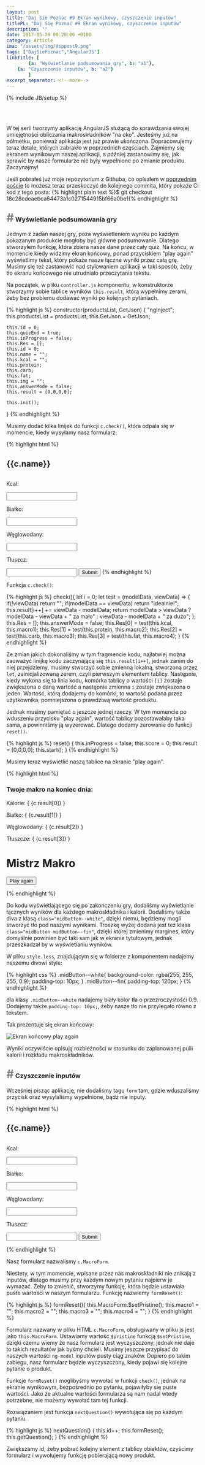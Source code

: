 ```yaml
---
layout: post
title: "Daj Sie Poznac #9 Ekran wynikowy, czyszczenie inputow"
titlePL: "Daj Się Poznać #9 Ekran wynikowy, czyszczenie inputów"
description: ""
date: 2017-05-29 00:20:00 +0100
category: Article
ima: "/assets/img/dsppost9.png"
tags: ["DajSiePoznac","AngularJS"]
linkTitle: [ 
		{a: "Wyświetlanie podsumowania gry", b: "a1"},
    {a: "Czyszczenie inputów", b: "a2"}
		]
excerpt_separator: <!--more-->
---
```

{% include JB/setup %}
<!-- {% highlight js %} 
{% endhighlight %} -->
<center>	
<img src="{{ site.baseurl }}/assets/img/DSP.png" alt="" style="display: inline-block; padding-right: 20px;">
<img src="{{ site.baseurl }}/assets/img/angular.png" alt="" style="display: inline-block;">
</center><br>
<p>W tej serii tworzymy aplikację AngularJS służącą do sprawdzania swojej umiejętności obliczania makroskładników "na oko". Jesteśmy już na półmetku, ponieważ aplikacja jest już prawie ukończona. Dopracowujemy teraz detale, których zabrakło w poprzednich częściach. Zajmiemy się ekranem wynikowym naszej aplikacji, a później zastanowimy się, jak sprawić by nasze formularze nie były wypełnione po zmianie produktu. Zaczynajmy!</p><!--more-->

<x>Jeśli pobrałeś już moje repozytorium z Githuba, co opisałem w <a href="http://www.idaszak.com/article/2017/03/23/daj-sie-poznac-2-projekt-konkursowy-mistrzmakro">poprzednim poście</a> to możesz teraz przeskoczyć do kolejnego commita, który pokaże Ci kod z tego posta:</x>
{% highlight plain text %}$ git checkout 18c28cdeaebca64473a1c0271544915bf66a0be1{% endhighlight %}

<h3 id="a1"><span style="color:gray; font-size: 30px;">#</span> Wyświetlanie podsumowania gry</h3>
<p>Jednym z zadań naszej gry, poza wyświetleniem wyniku po każdym pokazanym produkcie mogłoby być główne podsumowanie. Dlatego stworzyłem funkcję, która zbiera nasze dane przez cały quiz. Na końcu, w momencie kiedy widzimy ekran końcowy, ponad przyciskiem "play again" wyświetlimy tekst, który pokaże nasze łączne wyniki przez całą grę. Musimy się też zastanowić nad stylowaniem aplikacji w taki sposób, żeby tło ekranu końcowego nie utrudniało przeczytania tekstu.</p>

<p>Na początek, w pliku <code>controller.js</code> komponentu, w konstruktorze stworzymy sobie tablice wyników <code>this.result</code>, którą wypełnimy zerami, żeby bez problemu dodawać wyniki po kolejnych pytaniach. </p>
{% highlight js %} 
constructor(productsList, GetJson) {
    "ngInject";
    this.productsList = productsList;
    this.GetJson = GetJson;

    this.id = 0;
    this.quizEnd = true;
    this.inProgress = false;
    this.Res = [];
    this.id = 0;
    this.name = "";
    this.kcal = "";
    this.protein;
    this.carb;
    this.fat;
    this.img = "";
    this.answerMode = false;
    this.result = [0,0,0,0];

    this.init();
  }
{% endhighlight %} 
<p>Musimy dodać kilka linijek do funkcji <code>c.check()</code>, która odpala się w momencie, kiedy wysyłamy nasz formularz:</p>
{% highlight html %} 
<h2>{{c.name}}</h2>
<img ng-src="/assets/{{c.img}}">
<p>Kcal:</p><input type="number" ng-model="c.macro1">
<p>Białko:</p><input type="number" ng-model="c.macro2">
<p>Węglowodany:</p><input type="number" ng-model="c.macro3">
<p>Tłuszcz:</p><input type="number" ng-model="c.macro4">
<button class="nextBtn" ng-click="isFlipped=!isFlipped; c.check();" ng-show="c.answerMode">Submit</button>
{% endhighlight %}
<p>Funkcja <code>c.check()</code>:</p>
{% highlight js %} 
check(){
  let i = 0;
  let test = (modelData, viewData) => {
    if(!viewData) return "";
    if(modelData == viewData) return "idealnie!";
    this.result[i++] += viewData - modelData;
    return modelData > viewData ? modelData - viewData + " za mało" : viewData - modelData + " za dużo";
  };
  this.Res = [];
  this.answerMode = false;
  this.Res[0] = test(this.kcal, this.macro1);
  this.Res[1] = test(this.protein, this.macro2);
  this.Res[2] = test(this.carb, this.macro3);
  this.Res[3] = test(this.fat, this.macro4);
}
{% endhighlight %} 
<p>Ze zmian jakich dokonaliśmy w tym fragmencie kodu, najłatwiej można zauważyć linijkę kodu zaczynającą się <code>this.result[i++]</code>, jednak zanim do niej przejdziemy, musimy stworzyć sobie zmienną lokalną, stworzoną przez <code>let</code>, zainicjalizowaną zerem, czyli pierwszym elementem tablicy. Następnie, kiedy wykona się ta linia kodu, komórka tablicy o wartości <code>[i]</code> zostaje zwiększona o daną wartość a następnie zmienna <code>i</code> zostaje zwiększona o jeden. Wartość, którą dodajemy do komórki, to wartość podana przez użytkownika, pomniejszona o prawdziwą wartość produktu.</p>
<p>Jednak musimy pamiętać o jeszcze jednej rzeczy. W tym momencie po wduszeniu przycisku "play again", wartość tablicy pozostawałaby taka sama, a powinniśmy ją wyzerować. Dlatego dodamy zerowanie do funkcji <code>reset()</code>.</p>
{% highlight js %} 
reset() {
  this.inProgress = false;
  this.score = 0;
  this.result = [0,0,0,0];
  this.start();
}
{% endhighlight %} 
<p>Musimy teraz wyświetlić naszą tablice na ekranie "play again".</p>
{% highlight html %} 
<div class="container" ng-class="{ 'start__outer' : c.quizEnd }">
  <div ng-show="c.quizEnd" class="midButton midButton--fin">
    <div class="midButton--white">
      <h3>Twoje makro na koniec dnia:</h3>
      <p>Kalorie: { {c.result[0]} }</p>
      <p>Białko: { {c.result[1]} }</p>
      <p>Węglowodany: { {c.result[2]} }</p>
      <p>Tłuszcze: { {c.result[3]} }</p>
      <h1>Mistrz Makro</h1>
      <form ng-submit="c.reset()">
        <button>Play again</button>
      </form>
    </div>
  </div>
</div>
{% endhighlight %} 
<p>Do kodu wyświetlającego się po zakończeniu gry, dodaliśmy wyświetlanie łącznych wyników dla każdego makroskładnika i kalorii. Dodaliśmy także diva z klasą <code>class="midButton--white"</code>, dzięki niemu, będziemy mogli stworzyć tło pod naszymi wynikami. Troszkę wyżej dodana jest też klasa <code>class="midButton midButton--fin"</code>, dzięki której zmienimy margines, który domyślnie powinien być taki sam jak w ekranie tytułowym, jednak przeszkadzał by w wyświetlaniu wyników.</p>
<p>W pliku <code>style.less</code>, znajdującym się w folderze z komponentem nadajemy naszemu divowi style:</p>
{% highlight css %} 
.midButton--white{
  background-color: rgba(255, 255, 255, 0.9);
  padding-top: 10px;
}
.midButton--fin{
  padding-top: 120px;
}
{% endhighlight %} 
<p>dla klasy <code>.midButton--white</code> nadajemy biały kolor tła o przezroczystości 0.9. Dodajemy także <code>padding-top: 10px;</code>, żeby nasze tło nie przylegało równo z tekstem.</p>
<p>Tak prezentuje się ekran końcowy:</p>
<img src="{{ site.baseurl }}/assets/img/DSP9_1.png" alt="Ekran końcowy play again">
<p>Wyniki oczywiście opisują rozbieżności w stosunku do zaplanowanej pulii kalorii i rozkładu makroskładników.</p>

<h3 id="a2"><span style="color:gray; font-size: 30px;">#</span> Czyszczenie inputów</h3>

<p>Wcześniej pisząc aplikację, nie dodaliśmy tagu <code>form</code> tam, gdzie wduszaliśmy przycisk oraz wysyłaliśmy wypełnione, bądź nie inputy.</p>
{% highlight html %} 
<div class="face front"> 
  <form name="c.MacroForm">
    <h2>{{c.name}}</h2>
    <img ng-src="/assets/{{c.img}}">
    <p>Kcal:</p><input type="number" ng-model="c.macro1">
    <p>Białko:</p><input type="number" ng-model="c.macro2">
    <p>Węglowodany:</p><input type="number" ng-model="c.macro3">
    <p>Tłuszcz:</p><input type="number" ng-model="c.macro4">
    <button class="nextBtn" ng-click="isFlipped=!isFlipped; c.check();" ng-show="c.answerMode">Submit</button>
  </form>
</div> 
{% endhighlight %} 
<p>Nasz formularz nazwalismy <code>c.MacroForm</code>.</p>
<p>Niestety, w tym momencie, wpisane przez nas makroskładniki nie znikają z inputów, dlatego musimy przy każdym nowym pytaniu najpierw je wymazać. Żeby to zmienić, stworzymy funkcję, która będzie ustawiała puste wartości w naszym formularzu. Funkcję nazwiemy <code>formReset()</code>:</p>
{% highlight js %} 
formReset(){
  this.MacroForm.$setPristine();
  this.macro1 = "";
  this.macro2 = "";
  this.macro3 = "";
  this.macro4 = "";
}
{% endhighlight %} 
<p>Formularz nazwany w pliku HTML <code>c.MacroForm</code>, obsługiwany w pliku js jest jako <code>this.MacroForm</code>. Ustawiamy wartość <code>$pristine</code> funkcją <code>$setPristine</code>, dzięki czemu wiemy że nasz formularz jest wyczyszczony, jednak nie daje to takich rezultatów jak byśmy chcieli. Musimy jeszcze przypisać do naszych wartości <code>ng-model</code> inputów pusty ciąg znaków. Dopiero po takim zabiegu, nasz formularz będzie wyczyszczony, kiedy pojawi się kolejne pytanie o produkt.</p>
<p>Funkcje <code>formReset()</code> moglibyśmy wywołać w funkcji <code>check()</code>, jednak na ekranie wynikowym, bezpośrednio po pytaniu, pojawiłyby się puste wartości. Jako że aktualne wartości formularza są nam nadal wtedy potrzebne, nie możemy wywołać tam tej funkcji.</p>
<p>Rozwiązaniem jest funkcja <code>nextQuestion()</code> wywołująca się po każdym pytaniu.</p>
{% highlight js %} 
nextQuestion() {
  this.id++;
  this.formReset();
  this.getQuestion();
}
{% endhighlight %} 
<p>Zwiększamy id, żeby pobrać kolejny element z tablicy obiektów, czyścimy formularz i wywołujemy funkcję pobierającą nowy produkt.</p>